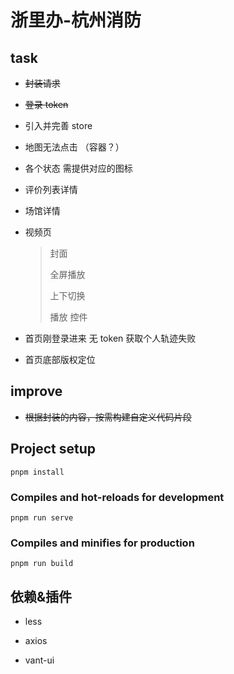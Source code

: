 <!--
 * @Date: 2022-07-04 09:38:20
 * @LastEditors: Mr.qin
 * @LastEditTime: 2022-07-15 17:24:51
 * @Description: 项目描述文本
-->

# 浙里办-杭州消防

## task

- ~~封装请求~~
- ~~登录 token~~
- 引入并完善 store

- 地图无法点击 （容器？）

- 各个状态 需提供对应的图标

- 评价列表详情

- 场馆详情

- 视频页

  > 封面
  >
  > 全屏播放
  >
  > 上下切换
  >
  > 播放 控件

- 首页刚登录进来 无 token 获取个人轨迹失败

- 首页底部版权定位

## improve

- ~~根据封装的内容，按需构建自定义代码片段~~

## Project setup

```
pnpm install
```

### Compiles and hot-reloads for development

```
pnpm run serve
```

### Compiles and minifies for production

```
pnpm run build
```

## 依赖&插件

- less

- axios

- vant-ui
